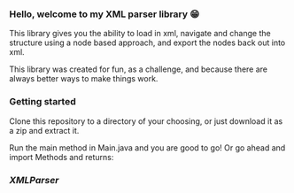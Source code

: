 
### Hello, welcome to my XML parser library :grin:

This library gives you the ability to load in xml, navigate and change the structure using a node based approach, and export the nodes back out into xml.

This library was created for fun, as a challenge, and because there are always better ways to make things work.

### Getting started

Clone this repository to a directory of your choosing, or just download it as a zip and extract it.

Run the main method in Main.java and you are good to go! Or go ahead and import 
Methods and returns:


### *XMLParser*
